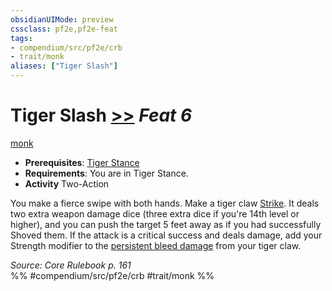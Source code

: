 ```yaml
---
obsidianUIMode: preview
cssclass: pf2e,pf2e-feat
tags:
- compendium/src/pf2e/crb
- trait/monk
aliases: ["Tiger Slash"]
---
```

# Tiger Slash  [>>](chapter-9-playing-the-game.md#Actions "Two-Action") *Feat 6*  
[monk](Reference/Rules/Traits/monk.md "Monk Class Trait")  

- **Prerequisites**: [Tiger Stance](tiger-stance.md)
- **Requirements**: You are in Tiger Stance.
- **Activity** Two-Action

You make a fierce swipe with both hands. Make a tiger claw [Strike](strike.md). It deals two extra weapon damage dice (three extra dice if you're 14th level or higher), and you can push the target 5 feet away as if you had successfully Shoved them. If the attack is a critical success and deals damage, add your Strength modifier to the [persistent bleed damage](conditions.md#Persistent%20Damage) from your tiger claw.

*Source: Core Rulebook p. 161*  
%% #compendium/src/pf2e/crb #trait/monk %%